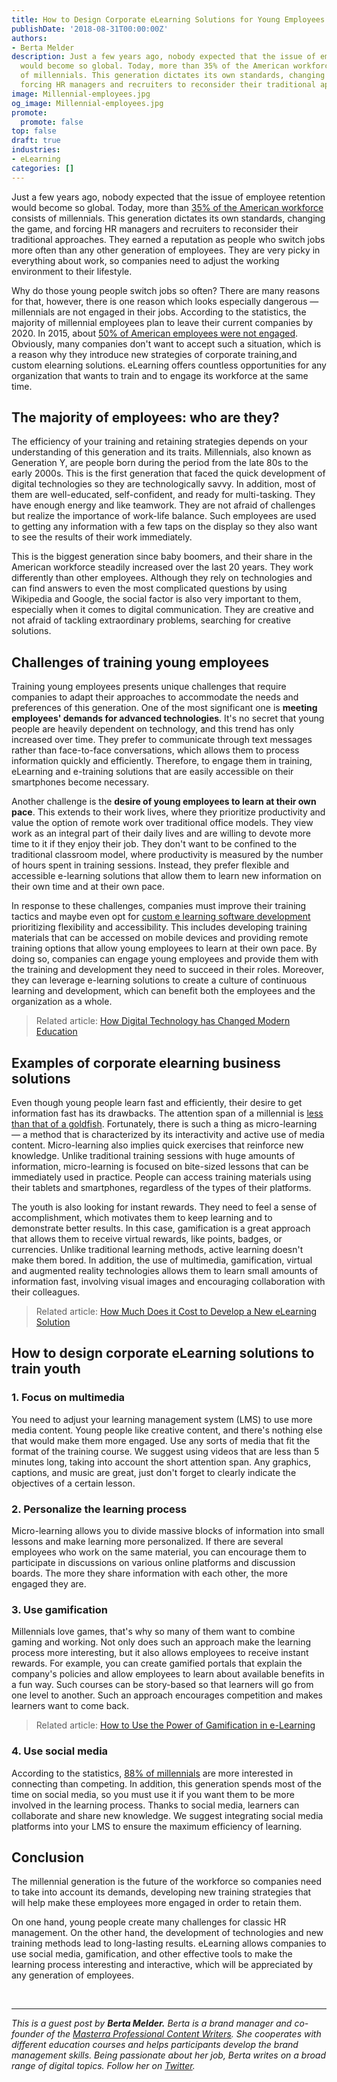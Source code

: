 ```yaml
---
title: How to Design Corporate eLearning Solutions for Young Employees
publishDate: '2018-08-31T00:00:00Z'
authors:
- Berta Melder
description: Just a few years ago, nobody expected that the issue of employee retention
  would become so global. Today, more than 35% of the American workforce consists
  of millennials. This generation dictates its own standards, changing the game, and
  forcing HR managers and recruiters to reconsider their traditional approaches.
image: Millennial-employees.jpg
og_image: Millennial-employees.jpg
promote:
  promote: false
top: false
draft: true
industries:
- eLearning
categories: []
---
```


Just a few years ago, nobody expected that the issue of employee retention would become so global. Today, more than <a href="https://www.pewresearch.org/fact-tank/2018/04/11/millennials-largest-generation-us-labor-force/" target="_blank">35% of the American workforce</a> consists of millennials. This generation dictates its own standards, changing the game, and forcing HR managers and recruiters to reconsider their traditional approaches. They earned a reputation as people who switch jobs more often than any other generation of employees. They are very picky in everything about work, so companies need to adjust the working environment to their lifestyle.

Why do those young people switch jobs so often? There are many reasons for that, however, there is one reason which looks especially dangerous — millennials are not engaged in their jobs. According to the statistics, the majority of millennial employees plan to leave their current companies by 2020. In 2015, about <a href="https://news.gallup.com/poll/188144/employee-engagement-stagnant-2015.aspx?utm_campaign=elearningindustry.com&amp;utm_source=%2Fcorporate-training-for-millennials-bite-sized&amp;utm_medium=link" target="_blank">50% of American employees were not engaged</a>. Obviously, many companies don't want to accept such a situation, which is a reason why they introduce new strategies of corporate training,and custom elearning solutions. eLearning offers countless opportunities for any organization that wants to train and to engage its workforce at the same time.

## The majority of employees: who are they?

The efficiency of your training and retaining strategies depends on your understanding of this generation and its traits. Millennials, also known as Generation Y, are people born during the period from the late 80s to the early 2000s. This is the first generation that faced the quick development of digital technologies so they are technologically savvy. In addition, most of them are well-educated, self-confident, and ready for multi-tasking. They have enough energy and like teamwork. They are not afraid of challenges but realize the importance of work-life balance. Such employees are used to getting any information with a few taps on the display so they also want to see the results of their work immediately.

This is the biggest generation since baby boomers, and their share in the American workforce steadily increased over the last 20 years. They work differently than other employees. Although they rely on technologies and can find answers to even the most complicated questions by using Wikipedia and Google, the social factor is also very important to them, especially when it comes to digital communication. They are creative and not afraid of tackling extraordinary problems, searching for creative solutions.

## Challenges of training young employees

Training young employees presents unique challenges that require companies to adapt their approaches to accommodate the needs and preferences of this generation. One of the most significant one is __meeting employees' demands for advanced technologies__. It's no secret that young people are heavily dependent on technology, and this trend has only increased over time. They prefer to communicate through text messages rather than face-to-face conversations, which allows them to process information quickly and efficiently. Therefore, to engage them in training, eLearning and e-training solutions that are easily accessible on their smartphones become necessary.

Another challenge is the __desire of young employees to learn at their own pace__. This extends to their work lives, where they prioritize productivity and value the option of remote work over traditional office models. They view work as an integral part of their daily lives and are willing to devote more time to it if they enjoy their job. They don't want to be confined to the traditional classroom model, where productivity is measured by the number of hours spent in training sessions. Instead, they prefer flexible and accessible e-learning solutions that allow them to learn new information on their own time and at their own pace.

In response to these challenges, companies must improve their training tactics and maybe even opt for <a href="https://anadea.info/solutions/e-learning-software-development" target="_blank">custom e learning software development</a> prioritizing flexibility and accessibility. This includes developing training materials that can be accessed on mobile devices and providing remote training options that allow young employees to learn at their own pace. By doing so, companies can engage young employees and provide them with the training and development they need to succeed in their roles. Moreover, they can leverage e-learning solutions to create a culture of continuous learning and development, which can benefit both the employees and the organization as a whole.

> Related article: [How Digital Technology has Changed Modern Education](https://anadea.info/blog/how-digital-technology-has-changed-modern-education)

## Examples of corporate elearning business solutions

Even though young people learn fast and efficiently, their desire to get information fast has its drawbacks. The attention span of a millennial is <a href="https://www.entrepreneur.com/article/297833" target="_blank">less than that of a goldfish</a>. Fortunately, there is such a thing as micro-learning — a method that is characterized by its interactivity and active use of media content. Micro-learning also implies quick exercises that reinforce new knowledge. Unlike traditional training sessions with huge amounts of information, micro-learning is focused on bite-sized lessons that can be immediately used in practice. People can access training materials using their tablets and smartphones, regardless of the types of their platforms.

The youth is also looking for instant rewards. They need to feel a sense of accomplishment, which motivates them to keep learning and to demonstrate better results. In this case, gamification is a great approach that allows them to receive virtual rewards, like points, badges, or currencies. Unlike traditional learning methods, active learning doesn't make them bored. In addition, the use of multimedia, gamification, virtual and augmented reality technologies allows them to learn small amounts of information fast, involving visual images and encouraging collaboration with their colleagues.

> Related article: [How Much Does it Cost to Develop a New eLearning Solution](https://anadea.info/for-clients/development-time-cost/how-much-does-it-cost-to-develop-an-educational-app)

## How to design corporate eLearning solutions to train youth

### 1. Focus on multimedia

You need to adjust your learning management system (LMS) to use more media content. Young people like creative content, and there's nothing else that would make them more engaged. Use any sorts of media that fit the format of the training course. We suggest using videos that are less than 5 minutes long, taking into account the short attention span. Any graphics, captions, and music are great, just don't forget to clearly indicate the objectives of a certain lesson.

### 2. Personalize the learning process

Micro-learning allows you to divide massive blocks of information into small lessons and make learning more personalized. If there are several employees who work on the same material, you can encourage them to participate in discussions on various online platforms and discussion boards. The more they share information with each other, the more engaged they are.

### 3. Use gamification

Millennials love games, that's why so many of them want to combine gaming and working. Not only does such an approach make the learning process more interesting, but it also allows employees to receive instant rewards. For example, you can create gamified portals that explain the company's policies and allow employees to learn about available benefits in a fun way. Such courses can be story-based so that learners will go from one level to another. Such an approach encourages competition and makes learners want to come back.

> Related article: [How to Use the Power of Gamification in e-Learning](https://anadea.info/blog/gamification-in-e-learning)

### 4. Use social media

According to the statistics, <a href="https://www.softwareadvice.com/resources/top-lms-features-employee-engagement/" target="_blank">88% of millennials</a> are more interested in connecting than competing. In addition, this generation spends most of the time on social media, so you must use it if you want them to be more involved in the learning process. Thanks to social media, learners can collaborate and share new knowledge. We suggest integrating social media platforms into your LMS to ensure the maximum efficiency of learning.

## Conclusion

The millennial generation is the future of the workforce so companies need to take into account its demands, developing new training strategies that will help make these employees more engaged in order to retain them.

On one hand, young people create many challenges for classic HR management. On the other hand, the development of technologies and new training methods lead to long-lasting results. eLearning allows companies to use social media, gamification, and other effective tools to make the learning process interesting and interactive, which will be appreciated by any generation of employees.


<br />

---
*This is a guest post by **Berta Melder.** Berta is a brand manager and co-founder of the <a href="https://masterra.com/" target="_blank">Masterra Professional Content Writers</a>. She cooperates with different education courses and helps participants develop the brand management skills. Being passionate about her job, Berta writes on a broad range of digital topics. Follow her on <a href="https://twitter.com/truesuccess_" target="_blank">Twitter</a>.*
